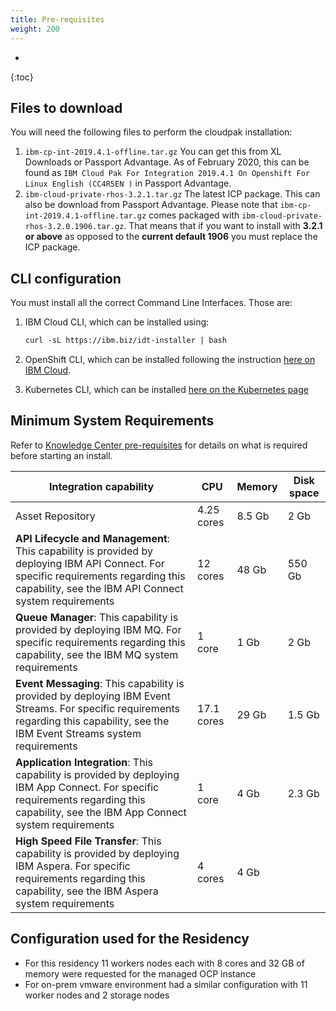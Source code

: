 ```yaml
---
title: Pre-requisites
weight: 200
---
```


-

{:toc}

## Files to download

You will need the following files to perform the cloudpak installation:

1. `ibm-cp-int-2019.4.1-offline.tar.gz` You can get this from XL Downloads or Passport Advantage. As of February 2020, this can be found as `IBM Cloud Pak For Integration 2019.4.1 On Openshift For Linux English (CC4R5EN )` in Passport Advantage.
2. `ibm-cloud-private-rhos-3.2.1.tar.gz` The latest ICP package. This can also be download from Passport Advantage. Please note that `ibm-cp-int-2019.4.1-offline.tar.gz` comes packaged with `ibm-cloud-private-rhos-3.2.0.1906.tar.gz`. That means that if you want to install with **3.2.1 or above** as opposed to the **current default 1906** you must replace the ICP package.

## CLI configuration

You must install all the correct Command Line Interfaces. Those are:

1. IBM Cloud CLI, which can be installed using:

    ``` md
    curl -sL https://ibm.biz/idt-installer | bash
    ```

2. OpenShift CLI, which can be installed following the instruction [here on IBM Cloud](https://cloud.ibm.com/docs/openshift?topic=openshift-openshift-cli).
3. Kubernetes CLI, which can be installed [here on the Kubernetes page](https://kubernetes.io/docs/tasks/tools/install-kubectl/)

## Minimum System Requirements

Refer to [Knowledge Center pre-requisites](https://www.ibm.com/support/knowledgecenter/SSGT7J_19.4/install/sysreqs.html) for details on what is required before starting an install.  

<!-- <style>
table {
  padding: 0; }
  table tr {
    border-top: 1px solid #cccccc;
    background-color: white;
    margin: 0;
    padding: 0; }
    table tr:nth-child(2n) {
      background-color: #f8f8f8; }
    table tr th {
      font-weight: bold;
      border: 1px solid #cccccc;
      text-align: left;
      margin: 0;
      padding: 6px 13px; }
    table tr td {
      border: 1px solid #cccccc;
      text-align: left;
      margin: 0;
      padding: 6px 13px; }
    table tr th :first-child, table tr td :first-child {
      margin-top: 0; }
    table tr th :last-child, table tr td :last-child {
      margin-bottom: 0; }
</style> 
<style>
.tablelines table, .tablelines td, .tablelines th {
        border: 1px solid black;
        }
</style -->
| Integration capability | CPU | Memory | Disk space |  
|---------|---------|---------|---------|  
| Asset Repository | 4.25 cores | 8.5 Gb | 2 Gb |  
| **API Lifecycle and Management**:  This capability is provided by deploying IBM API Connect. For specific requirements regarding this capability, see the IBM API Connect system requirements | 12 cores | 48 Gb | 550 Gb |  
| **Queue Manager**: This capability is provided by deploying IBM MQ. For specific requirements regarding this capability, see the IBM MQ system requirements | 1 core | 1 Gb | 2 Gb |  
| **Event Messaging**: This capability is provided by deploying IBM Event Streams. For specific requirements regarding this capability, see the IBM Event Streams system requirements | 17.1 cores | 29 Gb | 1.5 Gb |  
| **Application Integration**: This capability is provided by deploying IBM App Connect. For specific requirements regarding this capability, see the IBM App Connect system requirements | 1 core | 4 Gb | 2.3 Gb |  
| **High Speed File Transfer**: This capability is provided by deploying IBM Aspera. For specific requirements regarding this capability, see the IBM Aspera system requirements | 4 cores | 4 Gb |  

## Configuration used for the Residency

- For this residency 11 workers nodes each with 8 cores and 32 GB of memory were requested for the managed OCP instance
- For on-prem vmware environment had a similar configuration with 11 worker nodes and 2 storage nodes
